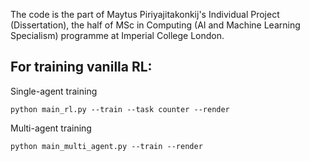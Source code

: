 The code is the part of Maytus Piriyajitakonkij's Individual Project (Dissertation), the half of MSc in Computing (AI and Machine Learning Specialism) programme at Imperial College London.



## For training vanilla RL:  

Single-agent training  
```
python main_rl.py --train --task counter --render
```

Multi-agent training  
```
python main_multi_agent.py --train --render
```






